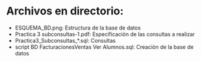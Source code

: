 # Archivos en directorio:
- ESQUEMA_BD.png: Estructura de la base de datos
- Practica 3 subconsultas-1.pdf: Especificación de las consultas a realizar
- Practica3_Subconsultas_*.sql: Consultas
- script BD FacturacionesVentas Ver Alumnos.sql: Creación de la base de datos
